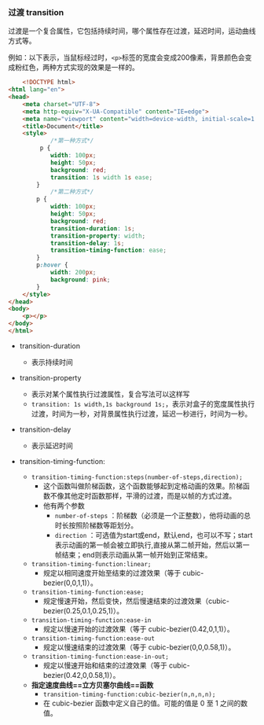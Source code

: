 ### 过渡 transition
过渡是一个复合属性，它包括持续时间，哪个属性存在过渡，延迟时间，运动曲线方式等。

例如：以下表示，当鼠标经过时，`<p>`标签的宽度会变成200像素，背景颜色会变成粉红色，两种方式实现的效果是一样的。
```html
	<!DOCTYPE html>
<html lang="en">
<head>
    <meta charset="UTF-8">
    <meta http-equiv="X-UA-Compatible" content="IE=edge">
    <meta name="viewport" content="width=device-width, initial-scale=1.0">
    <title>Document</title>
    <style>
		    /*第一种方式*/
         p {
            width: 100px;
            height: 50px;
            background: red;
            transition: 1s width 1s ease;
        } 
	        /*第二种方式*/
        p {
            width: 100px;
            height: 50px;
            background: red;
            transition-duration: 1s;
            transition-property: width;
            transition-delay: 1s;
            transition-timing-function: ease;
        }
        p:hover {
            width: 200px;
            background: pink;
        }
    </style>
</head>
<body>
    <p></p>
</body>
</html>
```

- transition-duration
	- 表示持续时间
- transition-property
	- 表示对某个属性执行过渡属性，复合写法可以这样写
	- `transition: 1s width,1s background 1s;`，表示对盒子的宽度属性执行过渡，时间为一秒，对背景属性执行过渡，延迟一秒进行，时间为一秒。
- transition-delay
	- 表示延迟时间

- transition-timing-function:
	- `transition-timing-function:steps(number-of-steps,direction);`
		- 这个函数叫做阶梯函数，这个函数能够起到定格动画的效果。阶梯函数不像其他定时函数那样，平滑的过渡，而是以帧的方式过渡。
		- 他有两个参数
			- `number-of-steps` ：阶梯数（必须是一个正整数），他将动画的总时长按照阶梯数等距划分。
			- `direction` ：可选值为start或end，默认end，也可以不写；start表示动画的第一帧会被立即执行,直接从第二帧开始，然后以第一帧结束；end则表示动画从第一帧开始到正常结束。
	- `transition-timing-function:linear;`
		- 规定以相同速度开始至结束的过渡效果（等于 cubic-bezier(0,0,1,1)）。
	- `transition-timing-function:ease;`
		- 规定慢速开始，然后变快，然后慢速结束的过渡效果（cubic-bezier(0.25,0.1,0.25,1)）。
	- `transition-timing-function:ease-in`
		- 规定以慢速开始的过渡效果（等于 cubic-bezier(0.42,0,1,1)）。
	- `transition-timing-function:ease-out`
		- 规定以慢速结束的过渡效果（等于 cubic-bezier(0,0,0.58,1)）。
	- `transition-timing-function:ease-in-out;`
		- 规定以慢速开始和结束的过渡效果（等于 cubic-bezier(0.42,0,0.58,1)）。
	- **指定速度曲线==立方贝塞尔曲线==函数**
		- `transition-timing-function:cubic-bezier(n,n,n,n);`
		- 在 cubic-bezier 函数中定义自己的值。可能的值是 0 至 1 之间的数值。

```html

```